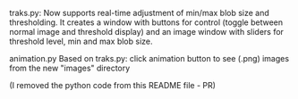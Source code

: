 
traks.py:
 Now supports real-time adjustment of min/max blob size and thresholding.
It creates a window with buttons for control (toggle between normal image and threshold display)
and an image window with sliders for threshold level, min and max blob size.

animation.py
 Based on traks.py: click animation button to see (.png) images from the new "images" directory

(I removed the python code from this README file - PR)

